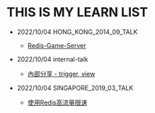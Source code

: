 # THIS IS MY LEARN LIST

- 2022/10/04 HONG_KONG_2014_09_TALK
	- [Redis-Game-Server](/Hongkong%202014-09%20talk/README.md)

- 2022/10/04 internal-talk
	- [內部分享 - trigger, view](/internal-talk/README.md)

- 2022/10/04 SINGAPORE_2019_03_TALK
	- [使用Redis高流量限速](/Singapore%202019-03%20talk/README.md)